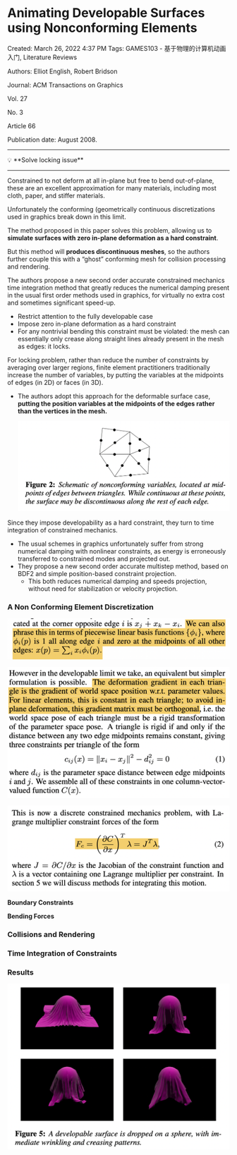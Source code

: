 # Animating Developable Surfaces using Nonconforming Elements

Created: March 26, 2022 4:37 PM
Tags: GAMES103 - 基于物理的计算机动画入门, Literature Reviews

Authors: Elliot English, Robert Bridson

Journal: ACM Transactions on Graphics

Vol. 27

No. 3

Article 66

Publication date: August 2008.

---

<aside>
💡 **Solve locking issue**

</aside>

---

Constrained to not deform at all in-plane but free to bend out-of-plane, these are an excellent approximation for many materials, including most cloth, paper, and stiffer materials.

Unfortunately the conforming (geometrically continuous discretizations used in graphics break down in this limit.

The method proposed in this paper solves this problem, allowing us to **simulate surfaces with zero in-plane deformation as a hard constraint**.

But this method will **produces discontinuous meshes**, so the authors further couple this with a “ghost” conforming mesh for collision processing and rendering.

The authors propose a new second order accurate constrained mechanics time integration method that greatly reduces the numerical damping present in the usual first order methods used in graphics, for virtually no extra cost and sometimes significant speed-up.

- Restrict attention to the fully developable case
- Impose zero in-plane deformation as a hard constraint
- For any nontrivial bending this constraint must be violated: the mesh can essentially only crease along straight lines already present in the mesh as edges: it locks.

For locking problem, rather than reduce the number of constraints by averaging over larger regions, finite element practitioners traditionally increase the number of variables, by putting the variables at the midpoints of edges (in 2D) or faces (in 3D).

- The authors adopt this approach for the deformable surface case, **putting the position variables at the midpoints of the edges rather than the vertices in the mesh.**
    
    ![截屏2022-05-13 15.07.57.png](Animating%20Developable%20Surfaces%20using%20Nonconforming%20b4bce5ce3d6044c2b3d189cc27b70253/%E6%88%AA%E5%B1%8F2022-05-13_15.07.57.png)
    

Since they impose developability as a hard constraint, they turn to time integration of constrained mechanics.

- The usual schemes in graphics unfortunately suffer from strong numerical damping with nonlinear constraints, as energy is erroneously transferred to constrained modes and projected out.
- They propose a new second order accurate multistep method, based on BDF2 and simple position-based constraint projection.
    - This both reduces numerical damping and speeds projection, without need for stabilization or velocity projection.

### A Non Conforming Element Discretization

![截屏2022-05-13 15.23.43.png](Animating%20Developable%20Surfaces%20using%20Nonconforming%20b4bce5ce3d6044c2b3d189cc27b70253/%E6%88%AA%E5%B1%8F2022-05-13_15.23.43.png)

![截屏2022-05-13 15.24.10.png](Animating%20Developable%20Surfaces%20using%20Nonconforming%20b4bce5ce3d6044c2b3d189cc27b70253/%E6%88%AA%E5%B1%8F2022-05-13_15.24.10.png)

![截屏2022-05-13 15.24.38.png](Animating%20Developable%20Surfaces%20using%20Nonconforming%20b4bce5ce3d6044c2b3d189cc27b70253/%E6%88%AA%E5%B1%8F2022-05-13_15.24.38.png)

**Boundary Constraints**

**Bending Forces**

### Collisions and Rendering

### Time Integration of Constraints

### **Results**

![截屏2022-05-13 15.30.02.png](Animating%20Developable%20Surfaces%20using%20Nonconforming%20b4bce5ce3d6044c2b3d189cc27b70253/%E6%88%AA%E5%B1%8F2022-05-13_15.30.02.png)